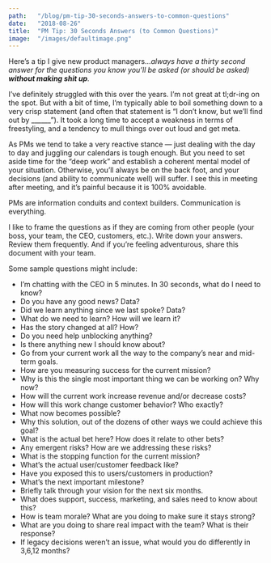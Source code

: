 ```yaml
---
path:	"/blog/pm-tip-30-seconds-answers-to-common-questions"
date:	"2018-08-26"
title:	"PM Tip: 30 Seconds Answers (to Common Questions)"
image:	"/images/defaultimage.png"
---
```


Here’s a tip I give new product managers…*always have a thirty second answer for the questions you know you’ll be asked (or should be asked) ****without making shit up****.*

I’ve definitely struggled with this over the years. I’m not great at tl;dr-ing on the spot. But with a bit of time, I’m typically able to boil something down to a very crisp statement (and often that statement is “I don’t know, but we’ll find out by \_\_\_\_\_\_”). It took a long time to accept a weakness in terms of freestyling, and a tendency to mull things over out loud and get meta.

As PMs we tend to take a very reactive stance — just dealing with the day to day and juggling our calendars is tough enough. But you need to set aside time for the “deep work” and establish a coherent mental model of your situation. Otherwise, you’ll always be on the back foot, and your decisions (and ability to communicate well) will suffer. I see this in meeting after meeting, and it’s painful because it is 100% avoidable.

PMs are information conduits and context builders. Communication is everything.

I like to frame the questions as if they are coming from other people (your boss, your team, the CEO, customers, etc.). Write down your answers. Review them frequently. And if you’re feeling adventurous, share this document with your team.

Some sample questions might include:

* I’m chatting with the CEO in 5 minutes. In 30 seconds, what do I need to know?
* Do you have any good news? Data?
* Did we learn anything since we last spoke? Data?
* What do we need to learn? How will we learn it?
* Has the story changed at all? How?
* Do you need help unblocking anything?
* Is there anything new I should know about?
* Go from your current work all the way to the company’s near and mid-term goals.
* How are you measuring success for the current mission?
* Why is this the single most important thing we can be working on? Why now?
* How will the current work increase revenue and/or decrease costs?
* How will this work change customer behavior? Who exactly?
* What now becomes possible?
* Why this solution, out of the dozens of other ways we could achieve this goal?
* What is the actual bet here? How does it relate to other bets?
* Any emergent risks? How are we addressing these risks?
* What is the stopping function for the current mission?
* What’s the actual user/customer feedback like?
* Have you exposed this to users/customers in production?
* What’s the next important milestone?
* Briefly talk through your vision for the next six months.
* What does support, success, marketing, and sales need to know about this?
* How is team morale? What are you doing to make sure it stays strong?
* What are you doing to share real impact with the team? What is their response?
* If legacy decisions weren’t an issue, what would you do differently in 3,6,12 months?
